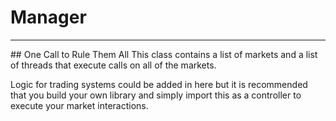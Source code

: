 # Manager
<hr>
## One Call to Rule Them All
This class contains a list of markets and a list of threads that execute calls on all of the markets.

Logic for trading systems could be added in here but it is recommended that you build your own library and simply import this as a controller to execute your market interactions.
